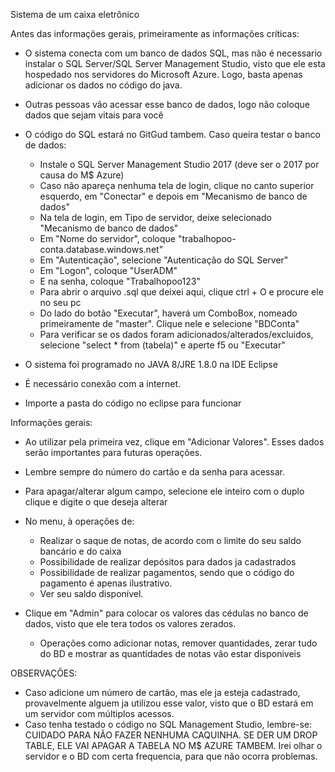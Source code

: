 Sistema de um caixa eletrônico

Antes das informações gerais, primeiramente as informações críticas:
  - O sistema conecta com um banco de dados SQL, mas não é necessario instalar o SQL Server/SQL Server Management Studio, visto que ele        esta hospedado nos servidores do Microsoft Azure. Logo, basta apenas adicionar os dados no código do java.
 
  - Outras pessoas vão acessar esse banco de dados, logo não coloque dados que sejam vitais para você
   
  - O código do SQL estará no GitGud tambem. Caso queira testar o banco de dados: 
    - Instale o SQL Server Management Studio 2017 (deve ser o 2017 por causa do M$ Azure)
    - Caso não apareça nenhuma tela de login, clique no canto superior esquerdo, em "Conectar" e depois em "Mecanismo de banco de             dados"
    - Na tela de login, em Tipo de servidor, deixe selecionado "Mecanismo de banco de dados"
    - Em "Nome do servidor", coloque "trabalhopoo-conta.database.windows.net"
    - Em "Autenticação", selecione "Autenticação do SQL Server"
    - Em "Logon", coloque "UserADM"
    - E na senha, coloque "Trabalhopoo123"
    - Para abrir o arquivo .sql que deixei aqui, clique ctrl + O e procure ele no seu pc
    - Do lado do botão "Executar", haverá um ComboBox, nomeado primeiramente de "master". Clique nele e selecione "BDConta"
    - Para verificar se os dados foram adicionados/alterados/excluidos, selecione "select * from (tabela)" e aperte f5 ou "Executar" 
    
 - O sistema foi programado no JAVA 8/JRE 1.8.0 na IDE Eclipse
 
 - É necessário conexão com a internet.
 
 - Importe a pasta do código no eclipse para funcionar
 
 Informações gerais: 
 
 - Ao utilizar pela primeira vez, clique em "Adicionar Valores". Esses dados serão importantes para futuras operações.
 
 - Lembre sempre do número do cartão e da senha para acessar.
 
 - Para apagar/alterar algum campo, selecione ele inteiro com o duplo clique e digite o que deseja alterar
 
- No menu, à operações de:
   
   - Realizar o saque de notas, de acordo com o limite do seu saldo bancário e do caixa
   - Possibilidade de realizar depósitos para dados ja cadastrados
   - Possibilidade de realizar pagamentos, sendo que o código do pagamento é apenas ilustrativo.
   - Ver seu saldo disponível.
 
 - Clique em "Admin" para colocar os valores das cédulas no banco de dados, visto que ele tera todos os valores zerados.
 
   - Operações como adicionar notas, remover quantidades, zerar tudo do BD e mostrar as quantidades de notas vão estar disponiveis
   
 OBSERVAÇÕES: 
 
 - Caso adicione um número de cartão, mas ele ja esteja cadastrado, provavelmente alguem ja utilizou esse valor, visto que o BD estará      em um servidor com múltiplos acessos.
 - Caso tenha testado o código no SQL Management Studio, lembre-se: CUIDADO PARA NÃO FAZER NENHUMA CAQUINHA. SE DER UM DROP TABLE, ELE      VAI APAGAR A TABELA NO M$ AZURE TAMBEM. Irei olhar o servidor e o BD com certa frequencia, para que não ocorra problemas.
